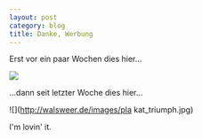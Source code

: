 ```yaml
---
layout: post
category: blog
title: Danke, Werbung
---
```


Erst vor ein paar Wochen dies hier...

![](plakat_sloggi.jpg)

...dann seit letzter Woche dies hier...

![](http://walsweer.de/images/pla kat_triumph.jpg)

I'm lovin' it.
